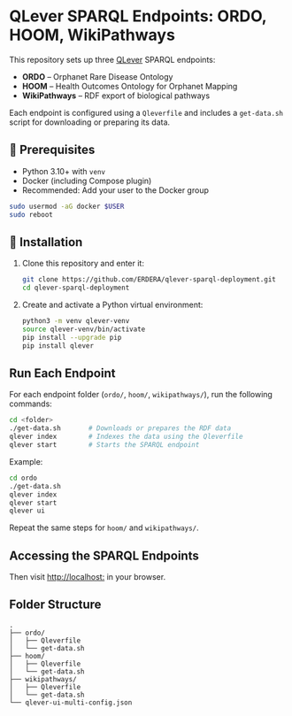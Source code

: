 # QLever SPARQL Endpoints: ORDO, HOOM, WikiPathways

This repository sets up three [QLever](https://github.com/ad-freiburg/qlever) SPARQL endpoints:

- **ORDO** – Orphanet Rare Disease Ontology  
- **HOOM** – Health Outcomes Ontology for Orphanet Mapping  
- **WikiPathways** – RDF export of biological pathways

Each endpoint is configured using a `Qleverfile` and includes a `get-data.sh` script for downloading or preparing its data.

## 🔧 Prerequisites

- Python 3.10+ with `venv`
- Docker (including Compose plugin)
- Recommended: Add your user to the Docker group

```bash
sudo usermod -aG docker $USER
sudo reboot
```

## 🚀 Installation

1. Clone this repository and enter it:

   ```bash
   git clone https://github.com/ERDERA/qlever-sparql-deployment.git
   cd qlever-sparql-deployment
   ```

2. Create and activate a Python virtual environment:

   ```bash
   python3 -m venv qlever-venv
   source qlever-venv/bin/activate
   pip install --upgrade pip
   pip install qlever
   ```

## Run Each Endpoint

For each endpoint folder (`ordo/`, `hoom/`, `wikipathways/`), run the following commands:

```bash
cd <folder>
./get-data.sh       # Downloads or prepares the RDF data
qlever index        # Indexes the data using the Qleverfile
qlever start        # Starts the SPARQL endpoint
```

Example:

```bash
cd ordo
./get-data.sh
qlever index
qlever start
qlever ui
```

Repeat the same steps for `hoom/` and `wikipathways/`.




##  Accessing the SPARQL Endpoints
Then visit [http://localhost:<definedport>](http://localhost:9000) in your browser.

## Folder Structure

```
.
├── ordo/
│   ├── Qleverfile
│   └── get-data.sh
├── hoom/
│   ├── Qleverfile
│   └── get-data.sh
├── wikipathways/
│   ├── Qleverfile
│   └── get-data.sh
└── qlever-ui-multi-config.json
```
